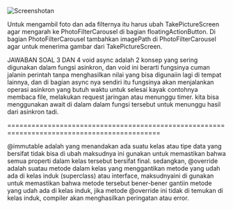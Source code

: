 
![Screenshotan](https://drive.google.com/drive/folders/1GKYBSXshgE8QM4DcnLtOpkRCSnHTRSYe?usp=drive_link)

Untuk mengambil foto dan ada filternya itu harus ubah TakePictureScreen agar mengarah ke PhotoFilterCarousel di bagian floatingActionButton. 
Di bagian PhotoFilterCarousel tambahkan imagePath di PhotoFilterCarousel agar untuk menerima gambar dari TakePictureScreen.


JAWABAN SOAL 3 DAN 4
void async adalah 2 konsep yang sering digunakan dalam fungsi asinkron, dan void ini berarti fungsinya cuman jalanin perintah tanpa menghasilkan nilai yang bisa digunaiin lagi di tempat lainnya, dan di bagian async nya sendiri itu fungsinya akan menjalankan operasi asinkron yang butuh waktu untuk selesai kayak contohnya membaca file, melakukan request jaringan atau menunggu timer. kita bisa menggunakan await di dalam dalam fungsi tersebut untuk menunggu hasil dari asinkron tadi.

============================================================================================

@immutable adalah yang menandakan ada suatu kelas atau tipe data yang bersifat tidak bisa di ubah maksudnya ini gunakan untuk memastikan bahwa semua properti dalam kelas tersebut bersifat final.
sedangkan, @override adalah suatau metode dalam kelas yang menggantikan metode yang udah ada di kelas induk (superclass) atau  interface, maksudnyaini di gunakan untuk memastikan bahwa metode tersebut bener-bener gantiin metode yang udah ada di kelas induk, jika metode @override ini tidak di temukan di kelas induk, compiler akan menghasilkan peringatan atau error. 
